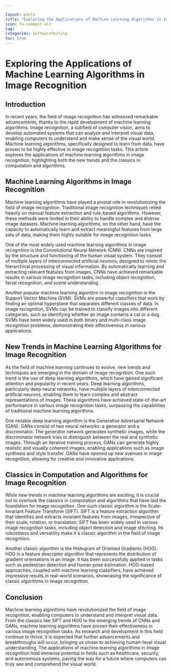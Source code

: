 ```yaml
---

layout: posts
title: "Exploring the Applications of Machine Learning Algorithms in Image Recognition"
icon: fa-comment-alt
tag:      
categories: SoftwareTesting
toc: true
---
```




# Exploring the Applications of Machine Learning Algorithms in Image Recognition

## Introduction

In recent years, the field of image recognition has witnessed remarkable advancements, thanks to the rapid development of machine learning algorithms. Image recognition, a subfield of computer vision, aims to develop automated systems that can analyze and interpret visual data, enabling computers to understand and make sense of the visual world. Machine learning algorithms, specifically designed to learn from data, have proven to be highly effective in image recognition tasks. This article explores the applications of machine learning algorithms in image recognition, highlighting both the new trends and the classics in computation and algorithms.

## Machine Learning Algorithms in Image Recognition

Machine learning algorithms have played a pivotal role in revolutionizing the field of image recognition. Traditional image recognition techniques relied heavily on manual feature extraction and rule-based algorithms. However, these methods were limited in their ability to handle complex and diverse image datasets. Machine learning algorithms, on the other hand, have the capacity to automatically learn and extract meaningful features from large sets of data, making them highly suitable for image recognition tasks.

One of the most widely used machine learning algorithms in image recognition is the Convolutional Neural Network (CNN). CNNs are inspired by the structure and functioning of the human visual system. They consist of multiple layers of interconnected artificial neurons, designed to mimic the hierarchical processing of visual information. By automatically learning and extracting relevant features from images, CNNs have achieved remarkable results in various image recognition tasks, including object recognition, facial recognition, and scene understanding.

Another popular machine learning algorithm in image recognition is the Support Vector Machine (SVM). SVMs are powerful classifiers that work by finding an optimal hyperplane that separates different classes of data. In image recognition, SVMs can be trained to classify images into different categories, such as identifying whether an image contains a cat or a dog. SVMs have been widely used in both binary and multi-class image recognition problems, demonstrating their effectiveness in various applications.

## New Trends in Machine Learning Algorithms for Image Recognition

As the field of machine learning continues to evolve, new trends and techniques are emerging in the domain of image recognition. One such trend is the use of deep learning algorithms, which have gained significant attention and popularity in recent years. Deep learning algorithms, particularly deep neural networks, have multiple layers of interconnected artificial neurons, enabling them to learn complex and abstract representations of images. These algorithms have achieved state-of-the-art performance in various image recognition tasks, surpassing the capabilities of traditional machine learning algorithms.

One notable deep learning algorithm is the Generative Adversarial Network (GAN). GANs consist of two neural networks: a generator and a discriminator. The generator network generates synthetic images, while the discriminator network tries to distinguish between the real and synthetic images. Through an iterative training process, GANs can generate highly realistic and visually coherent images, enabling applications such as image synthesis and style transfer. GANs have opened up new avenues in image recognition, allowing for creative and innovative applications.

## Classics in Computation and Algorithms for Image Recognition

While new trends in machine learning algorithms are exciting, it is crucial not to overlook the classics in computation and algorithms that have laid the foundation for image recognition. One such classic algorithm is the Scale-Invariant Feature Transform (SIFT). SIFT is a feature extraction algorithm that identifies and extracts invariant features from images, irrespective of their scale, rotation, or translation. SIFT has been widely used in various image recognition tasks, including object detection and image stitching. Its robustness and versatility make it a classic algorithm in the field of image recognition.

Another classic algorithm is the Histogram of Oriented Gradients (HOG). HOG is a feature descriptor algorithm that represents the distribution of gradient orientations in an image. It has been successfully applied in tasks such as pedestrian detection and human pose estimation. HOG-based approaches, coupled with machine learning classifiers, have achieved impressive results in real-world scenarios, showcasing the significance of classic algorithms in image recognition.

## Conclusion

Machine learning algorithms have revolutionized the field of image recognition, enabling computers to understand and interpret visual data. From the classics like SIFT and HOG to the emerging trends of CNNs and GANs, machine learning algorithms have proven their effectiveness in various image recognition tasks. As research and development in this field continue to thrive, it is expected that further advancements and breakthroughs will occur, bringing us closer to achieving human-level visual understanding. The applications of machine learning algorithms in image recognition hold immense potential in fields such as healthcare, security, and autonomous systems, paving the way for a future where computers can truly see and comprehend the visual world.